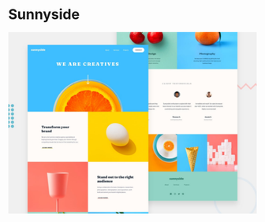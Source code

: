 # Sunnyside

![Design preview for the Sunnyside agency landing page coding challenge](./design/desktop-preview.jpg)